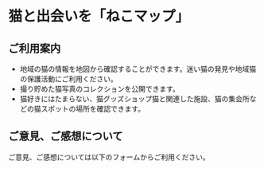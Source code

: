 # 猫と出会いを「ねこマップ」

## ご利用案内
- 地域の猫の情報を地図から確認することができます。迷い猫の発見や地域猫の保護活動にご利用ください。
- 撮り貯めた猫写真のコレクションを公開できます。
- 猫好きにはたまらない、猫グッズショップ猫と関連した施設、猫の集会所などの猫スポットの場所を確認できます。

## ご意見、ご感想について
ご意見、ご感想については以下のフォームからご利用ください。
